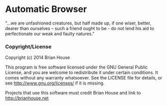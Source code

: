 Automatic Browser
=================

"...we are unfashioned creatures, but half made up, if one wiser, better, dearer than ourselves – such a friend ought to be - do not lend his aid to perfectionate our weak and faulty natures."



### Copyright/License

Copyright (c) 2014 Brian House

This program is free software licensed under the GNU General Public License, and you are welcome to redistribute it under certain conditions. It comes without any warranty whatsoever. See the LICENSE file for details, or see <http://www.gnu.org/licenses/> if it is missing.

Projects that use this software must credit Brian House and link to http://brianhouse.net